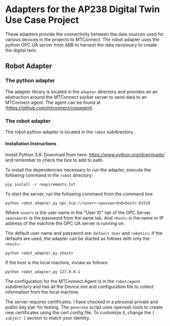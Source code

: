# Adapters for the AP238 Digital Twin Use Case Project

These adapters provide the connectivity between the data sources used for various devices in the projects to MTConnect. The robot adapter uses the python OPC UA server from ABB to harvest the data necessary to create the digital twin.

## Robot Adapter

### The python adapter

The adapter library is located in the `adapter` directory and provides an an abstraction around the MTConnect socket server to send data to an MTConnect agent. The agent can be found at (https://github.com/mtconnect/cppagent).

### The robot adapter

The robot python adapter is located in the `robot` subdirectory.

#### Installation Instructions

Install Python 3.8: Download from here: https://www.python.org/downloads/ and remember to check the box to add to path.

To install the dependencies necessary to run the adapter, execute the following command in the `robot` directory:

	pip install -r requirements.txt

To start the server, run the following command from the command line:

	python robot_adapter.py opc.tcp://<user>:<password>@<host>:61510

Where `<user>` is the user name in the "User ID" tab of the OPC Server. `<password>` Is the password from the same tab. And `<host>` is the name or IP address of the machine the OPC UA server is running on.

The default user name and password are: `Default User` and `robotics`. If the defaults are used, the adapter can be started as follows with only the `<host>`:

	python robot_adapter.py <host>
	
If the host is the local machine, invoke as follows:

	python robot_adapter.py 127.0.0.1

The configuration for the MTConnect Agent is in the `robot/agent` subdirectory and has all the Device.xml and configuration file to collect information from the local machine.

The server requires certificates. I have checked in a personal private and public key pair for testing. The `generate` script uses openssh tools to create new certificates using the cert.config file. To customize it, change the `[ subject ]` section to match your identity.

